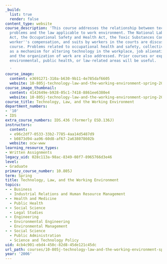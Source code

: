 ```yaml
---
_build:
  list: true
  render: false
content_type: website
course_description: 'This course addresses the relationship between technology-related
  problems and the law applicable to work environment. The National Labor Relations
  Act, the Occupational Safety and Health Act, the Toxic Substances Control Act, state
  worker''s compensation, and suits by workers in the courts are discussed in the
  course. Problems related to occupational health and safety, collective bargaining
  as a mechanism for altering technology in the workplace, job alienation, productivity,
  and the organization of work are also addressed. Prior courses or experience in
  environmental, public health, or law-related areas will be useful.

  '
course_image:
  content: e3691271-310a-b630-9b11-4e785daf6605
  website: 10-805j-technology-law-and-the-working-environment-spring-2006
course_image_thumbnail:
  content: 4142649e-b928-05c1-7418-8861ee6380e4
  website: 10-805j-technology-law-and-the-working-environment-spring-2006
course_title: Technology, Law, and the Working Environment
department_numbers:
- '10'
- IDS
extra_course_numbers: IDS.436 (formerly ESD.136J)
instructors:
  content:
  - e96c2df7-0533-33b2-7785-4aa14d5487d9
  - b0873d94-aa96-60d8-af67-2a638078602b
  website: ocw-www
learning_resource_types:
- Written Assignments
legacy_uid: 028c113a-98ac-8349-08f7-8965766d3e46
level:
- Graduate
primary_course_number: 10.805J
term: Spring
title: Technology, Law, and the Working Environment
topics:
- - Business
  - Industrial Relations and Human Resource Management
- - Health and Medicine
  - Public Health
- - Social Science
  - Legal Studies
- - Engineering
  - Environmental Engineering
  - Environmental Management
- - Social Science
  - Public Administration
  - Science and Technology Policy
uid: 4cb4c901-ebd4-450c-82d8-45de121c45dc
url_path: courses/10-805j-technology-law-and-the-working-environment-spring-2006
year: '2006'
---
```

